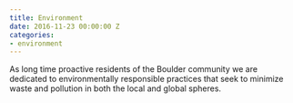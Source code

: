 ```yaml
---
title: Environment
date: 2016-11-23 00:00:00 Z
categories:
- environment
---
```


As long time proactive residents of the Boulder community we are dedicated to environmentally responsible practices that seek to minimize waste and pollution in both the local and global spheres.